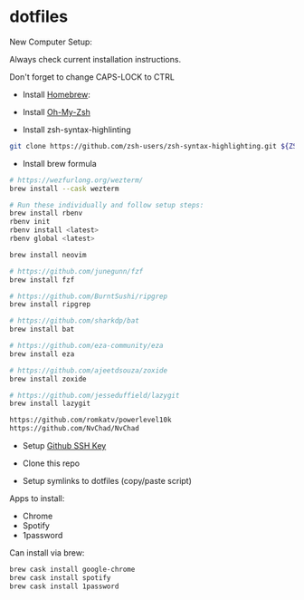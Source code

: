 # dotfiles

New Computer Setup:

Always check current installation instructions.

Don't forget to change CAPS-LOCK to CTRL

- Install [Homebrew](https://brew.sh/):

- Install [Oh-My-Zsh](https://ohmyz.sh/)

- Install zsh-syntax-highlinting
```zsh
git clone https://github.com/zsh-users/zsh-syntax-highlighting.git ${ZSH_CUSTOM:-~/.oh-my-zsh/custom}/plugins/zsh-syntax-highlighting
```


- Install brew formula

```zsh
# https://wezfurlong.org/wezterm/
brew install --cask wezterm

# Run these individually and follow setup steps:
brew install rbenv
rbenv init
rbenv install <latest>
rbenv global <latest>

brew install neovim

# https://github.com/junegunn/fzf
brew install fzf

# https://github.com/BurntSushi/ripgrep
brew install ripgrep

# https://github.com/sharkdp/bat 
brew install bat

# https://github.com/eza-community/eza
brew install eza

# https://github.com/ajeetdsouza/zoxide
brew install zoxide

# https://github.com/jesseduffield/lazygit 
brew install lazygit

https://github.com/romkatv/powerlevel10k
https://github.com/NvChad/NvChad
```

- Setup [Github SSH
   Key](https://docs.github.com/en/github/authenticating-to-github/connecting-to-github-with-ssh/generating-a-new-ssh-key-and-adding-it-to-the-ssh-agent)

- Clone this repo

- Setup symlinks to dotfiles (copy/paste script)


Apps to install:
- Chrome
- Spotify
- 1password

Can install via brew:
```zsh
brew cask install google-chrome
brew cask install spotify
brew cask install 1password
```
